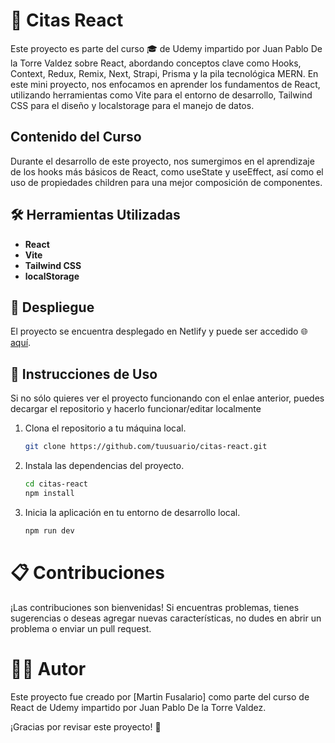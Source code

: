 # 📌 Citas React

Este proyecto es parte del curso 🎓 de Udemy impartido por Juan Pablo De la Torre Valdez sobre React, abordando conceptos clave como Hooks, Context, Redux, Remix, Next, Strapi, Prisma y la pila tecnológica MERN. En este mini proyecto, nos enfocamos en aprender los fundamentos de React, utilizando herramientas como Vite para el entorno de desarrollo, Tailwind CSS para el diseño y localstorage para el manejo de datos.

## Contenido del Curso

Durante el desarrollo de este proyecto, nos sumergimos en el aprendizaje de los hooks más básicos de React, como useState y useEffect, así como el uso de propiedades children para una mejor composición de componentes.

## 🛠️ Herramientas Utilizadas

- **React**
- **Vite**
- **Tailwind CSS**
- **localStorage**

## 🚀 Despliegue

El proyecto se encuentra desplegado en Netlify y puede ser accedido 🌐 [aquí](https://citas-react-snowdevmartin.netlify.app/).

## 🔧 Instrucciones de Uso
Si no sólo quieres ver el proyecto funcionando con el enlae anterior, puedes decargar el repositorio y hacerlo funcionar/editar localmente

1. Clona el repositorio a tu máquina local.
   ```bash
   git clone https://github.com/tuusuario/citas-react.git

2. Instala las dependencias del proyecto.
   ```bash
   cd citas-react
   npm install

3. Inicia la aplicación en tu entorno de desarrollo local.
   ```bash
   npm run dev


# 📋 Contribuciones

¡Las contribuciones son bienvenidas! Si encuentras problemas, tienes sugerencias o deseas agregar nuevas características, no dudes en abrir un problema o enviar un pull request.

# 🧑‍💻 Autor

Este proyecto fue creado por [Martin Fusalario] como parte del curso de React de Udemy impartido por Juan Pablo De la Torre Valdez.

¡Gracias por revisar este proyecto! 🚀
